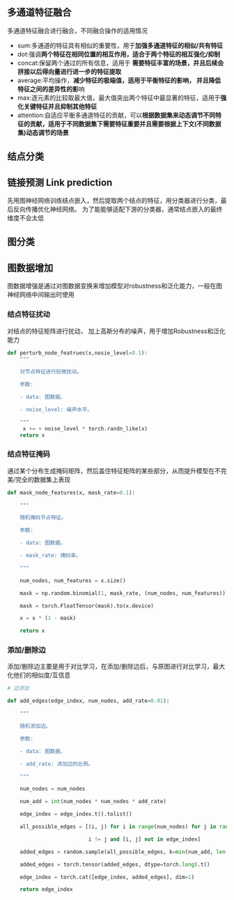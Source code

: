 ## 多通道特征融合
多通道特征融合进行融合，不同融合操作的适用情况
- sum:多通道的特征具有相似的重要性，用于**加强多通道特征的相似/共有特征**
- dot:强调**两个特征在相同位置的相互作用，适合于两个特征的相互强化/抑制**
- concat:保留两个通过的所有信息，适用于  **需要特征丰富的场景，并且后续会拼接以后得向量进行进一步的特征提取**
- average:平均操作，**减少特征的极端值，适用于平衡特征的影响， 并且降低特征之间的差异性的影**响
- max:逐元素的比较取最大值，最大值突出两个特征中最显著的特征，适用于**强化关键特征并且抑制其他特征**
- attention:自适应平衡多通道特征的贡献，可以**根据数据集来动态调节不同特征的贡献，适用于不同数据集下需要特征重要并且需要根据上下文(不同数据集)动态调节的场景**

## 结点分类
 

## 链接预测 Link prediction
先用图神经网络训练结点嵌入，然后提取两个结点的特征，用分类器进行分类，最后反向传播优化神经网络。
为了能能够适配下游的分类器，通常结点嵌入的最终维度不会太低


## 图分类



## 图数据增加
图数据增强是通过对图数据变换来增加模型对robustness和泛化能力，一般在图神经网络中间输出时使用

### 结点特征扰动
对结点的特征矩阵进行扰动， 加上高斯分布的噪声，用于增加Robustness和泛化能力
```python
def perturb_node_featrues(x,nosie_level=0.1):
    """

    对节点特征进行轻微扰动。

    参数:

    - data: 图数据。

    - noise_level: 噪声水平。

    """
	 x += + noise_level * torch.randn_like(x)
    return x
```

### 结点特征掩码

通过某个分布生成掩码矩阵，然后盖住特征矩阵的某些部分，从而提升模型在不完美/完全的数据集上表现
```python
def mask_node_features(x, mask_rate=0.1):

    """

    随机掩码节点特征。

    参数:

    - data: 图数据。

    - mask_rate: 掩码率。

    """

    num_nodes, num_features = x.size()

    mask = np.random.binomial(1, mask_rate, (num_nodes, num_features))

    mask = torch.FloatTensor(mask).to(x.device)

    x = x * (1 - mask)

    return x
```

### 添加/删除边
添加/删除边主要是用于对比学习，在添加/删除边后，与原图进行对比学习，最大化他们的相似度/互信息
```python
# 边添加

def add_edges(edge_index, num_nodes, add_rate=0.01):

    """

    随机添加边。

    参数:

    - data: 图数据。

    - add_rate: 添加边的比例。

    """

    num_nodes = num_nodes

    num_add = int(num_nodes * num_nodes * add_rate)

    edge_index = edge_index.t().tolist()

    all_possible_edges = [(i, j) for i in range(num_nodes) for j in range(num_nodes) if

                          i != j and [i, j] not in edge_index]

    added_edges = random.sample(all_possible_edges, k=min(num_add, len(all_possible_edges)))

    added_edges = torch.tensor(added_edges, dtype=torch.long).t()

    edge_index = torch.cat([edge_index, added_edges], dim=1)

    return edge_index
```
